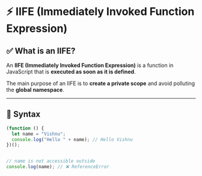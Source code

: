# ⚡ IIFE (Immediately Invoked Function Expression)

## ✅ What is an IIFE?

An **IIFE (Immediately Invoked Function Expression)** is a function in JavaScript that is **executed as soon as it is defined**.

The main purpose of an IIFE is to **create a private scope** and avoid polluting the **global namespace**.

---

## 🔧 Syntax

```js
(function () {
  let name = "Vishnu";
  console.log("Hello " + name); // Hello Vishnu
})();


// name is not accessible outside
console.log(name); // ❌ ReferenceError

